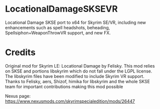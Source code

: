 # LocationalDamageSKSEVR
Locational Damage SKSE port to x64 for Skyrim SE/VR, including new enhancements such as spell headshots, beheading, Spellsiphon+WeaponThrowVR support, and new FX.  

# Credits
Original mod for Skyrim LE: Locational Damage by Felisky.
This mod relies on SKSE and portions libskyrim which do not fall under the LGPL license.  The libskyrim files have been modified to include Skyrim VR support.
Thanks to Felisky, aers, Shizof, himika for libskyrim and the whole SKSE team for important contributions making this mod possible

Nexus page: https://www.nexusmods.com/skyrimspecialedition/mods/26447

